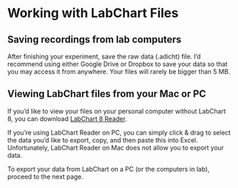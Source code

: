# Working with LabChart Files

## Saving recordings from lab computers
After finishing your experiment, save the raw data (.adicht) file. I’d recommend using either Google Drive or Dropbox to save your data so that you may access it from anywhere. Your files will rarely be bigger than 5 MB.

## Viewing LabChart files from your Mac or PC
If you’d like to view your files on your personal computer without LabChart 8, you can download [LabChart 8 Reader](https://www.adinstruments.com/products/labchart-reader).

If you’re using LabChart Reader on PC, you can simply click & drag to select the data you’d like to export, copy, and then paste this into Excel. Unfortunately, LabChart Reader on Mac does not allow you to export your data.

To export your data from LabChart on a PC (or the computers in lab), proceed to the next page. 